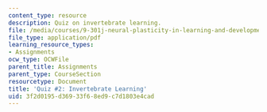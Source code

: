 ```yaml
---
content_type: resource
description: Quiz on invertebrate learning.
file: /media/courses/9-301j-neural-plasticity-in-learning-and-development-spring-2002/3f2d0195d36933f68ed9c7d1803e4cad_quiz2.pdf
file_type: application/pdf
learning_resource_types:
- Assignments
ocw_type: OCWFile
parent_title: Assignments
parent_type: CourseSection
resourcetype: Document
title: 'Quiz #2: Invertebrate Learning'
uid: 3f2d0195-d369-33f6-8ed9-c7d1803e4cad
---
```

